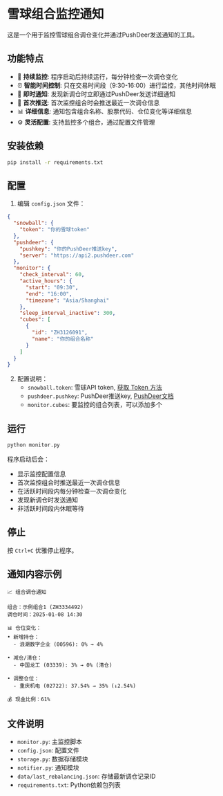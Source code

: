 # 雪球组合监控通知

这是一个用于监控雪球组合调仓变化并通过PushDeer发送通知的工具。

## 功能特点

- 🔄 **持续监控**: 程序启动后持续运行，每分钟检查一次调仓变化
- ⏰ **智能时间控制**: 只在交易时间段（9:30-16:00）进行监控，其他时间休眠
- 📱 **即时通知**: 发现新调仓时立即通过PushDeer发送详细通知
- 🚀 **首次推送**: 首次监控组合时会推送最近一次调仓信息
- 📊 **详细信息**: 通知包含组合名称、股票代码、仓位变化等详细信息
- ⚙️ **灵活配置**: 支持监控多个组合，通过配置文件管理

## 安装依赖

```bash
pip install -r requirements.txt
```

## 配置

1. 编辑 `config.json` 文件：

```json
{
  "snowball": {
    "token": "你的雪球token"
  },
  "pushdeer": {
    "pushkey": "你的PushDeer推送key",
    "server": "https://api2.pushdeer.com"
  },
  "monitor": {
    "check_interval": 60,
    "active_hours": {
      "start": "09:30",
      "end": "16:00",
      "timezone": "Asia/Shanghai"
    },
    "sleep_interval_inactive": 300,
    "cubes": [
      {
        "id": "ZH3126091",
        "name": "你的组合名称"
      }
    ]
  }
}
```

2. 配置说明：
   - `snowball.token`: 雪球API token, [获取 Token 方法](https://blog.crackcreed.com/diy-xue-qiu-app-shu-ju-api/)
   - `pushdeer.pushkey`: PushDeer推送key, [PushDeer文档](https://www.pushdeer.com/)
   - `monitor.cubes`: 要监控的组合列表，可以添加多个

## 运行

```bash
python monitor.py
```

程序启动后会：
- 显示监控配置信息
- 首次监控组合时推送最近一次调仓信息
- 在活跃时间段内每分钟检查一次调仓变化
- 发现新调仓时发送通知
- 非活跃时间段内休眠等待

## 停止

按 `Ctrl+C` 优雅停止程序。

## 通知内容示例

```
📈 组合调仓通知

组合：示例组合1 (ZH3334492)
调仓时间：2025-01-08 14:30

📊 仓位变化：
• 新增持仓：
  - 浪潮数字企业 (00596): 0% → 4%

• 减仓/清仓：
  - 中国龙工 (03339): 3% → 0% (清仓)

• 调整仓位：
  - 重庆机电 (02722): 37.54% → 35% (↓2.54%)

💰 现金比例：61%
```

## 文件说明

- `monitor.py`: 主监控脚本
- `config.json`: 配置文件
- `storage.py`: 数据存储模块
- `notifier.py`: 通知模块
- `data/last_rebalancing.json`: 存储最新调仓记录ID
- `requirements.txt`: Python依赖包列表
